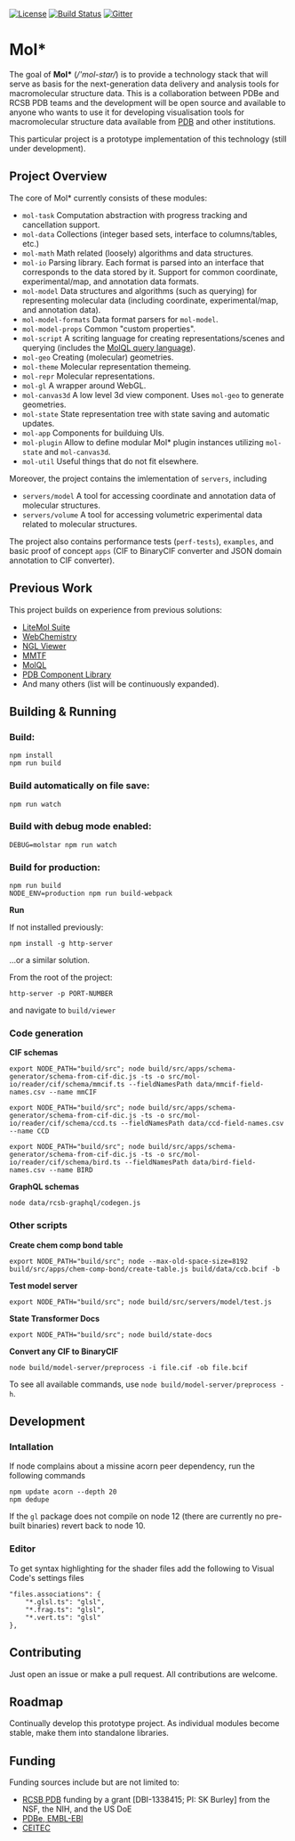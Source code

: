 [![License](http://img.shields.io/badge/license-MIT-blue.svg?style=flat)](./LICENSE)
[![Build Status](https://travis-ci.org/molstar/molstar-proto.svg?branch=master)](https://travis-ci.org/molstar/molstar-proto)
[![Gitter](https://badges.gitter.im/molstar/Lobby.svg)](https://gitter.im/molstar/Lobby)

# Mol*

The goal of **Mol\*** (*/'mol-star/*) is to provide a technology stack that will serve as basis for the next-generation data delivery and analysis tools for macromolecular structure data. This is a collaboration between PDBe and RCSB PDB teams and the development will be open source and available to anyone who wants to use it for developing visualisation tools for macromolecular structure data available from [PDB](https://www.wwpdb.org/) and other institutions.

This particular project is a prototype implementation of this technology (still under development).

## Project Overview

The core of Mol* currently consists of these modules:

- `mol-task` Computation abstraction with progress tracking and cancellation support.
- `mol-data` Collections (integer based sets, interface to columns/tables, etc.)
- `mol-math` Math related (loosely) algorithms and data structures.
- `mol-io` Parsing library. Each format is parsed into an interface that corresponds to the data stored by it. Support for common coordinate, experimental/map, and annotation data formats.
- `mol-model` Data structures and algorithms (such as querying) for representing molecular data (including coordinate, experimental/map, and annotation data).
- `mol-model-formats` Data format parsers for `mol-model`.
- `mol-model-props` Common "custom properties".
- `mol-script` A scriting language for creating representations/scenes and querying (includes the [MolQL query language](https://molql.github.io)).
- `mol-geo` Creating (molecular) geometries.
- `mol-theme` Molecular representation themeing.
- `mol-repr` Molecular representations.
- `mol-gl` A wrapper around WebGL.
- `mol-canvas3d` A low level 3d view component. Uses `mol-geo` to generate geometries.
- `mol-state` State representation tree with state saving and automatic updates.
- `mol-app` Components for builduing UIs.
- `mol-plugin` Allow to define modular Mol* plugin instances utilizing `mol-state` and `mol-canvas3d`.
- `mol-util` Useful things that do not fit elsewhere.

Moreover, the project contains the imlementation of `servers`, including

- `servers/model` A tool for accessing coordinate and annotation data of molecular structures.
- `servers/volume` A tool for accessing volumetric experimental data related to molecular structures.

The project also contains performance tests (`perf-tests`), `examples`, and basic proof of concept `apps` (CIF to BinaryCIF converter and JSON domain annotation to CIF converter).

## Previous Work
This project builds on experience from previous solutions:
- [LiteMol Suite](https://www.litemol.org)
- [WebChemistry](https://webchem.ncbr.muni.cz)
- [NGL Viewer](http://nglviewer.org)
- [MMTF](http://mmtf.rcsb.org)
- [MolQL](http://molql.org)
- [PDB Component Library](https://www.ebi.ac.uk/pdbe/pdb-component-library/)
- And many others (list will be continuously expanded).

## Building & Running

### Build:
    npm install
    npm run build

### Build automatically on file save:
    npm run watch

### Build with debug mode enabled:
    DEBUG=molstar npm run watch

### Build for production:
    npm run build
    NODE_ENV=production npm run build-webpack

**Run**

If not installed previously:

    npm install -g http-server

...or a similar solution.

From the root of the project:

    http-server -p PORT-NUMBER

and navigate to `build/viewer`


### Code generation
**CIF schemas**

    export NODE_PATH="build/src"; node build/src/apps/schema-generator/schema-from-cif-dic.js -ts -o src/mol-io/reader/cif/schema/mmcif.ts --fieldNamesPath data/mmcif-field-names.csv --name mmCIF

    export NODE_PATH="build/src"; node build/src/apps/schema-generator/schema-from-cif-dic.js -ts -o src/mol-io/reader/cif/schema/ccd.ts --fieldNamesPath data/ccd-field-names.csv --name CCD

    export NODE_PATH="build/src"; node build/src/apps/schema-generator/schema-from-cif-dic.js -ts -o src/mol-io/reader/cif/schema/bird.ts --fieldNamesPath data/bird-field-names.csv --name BIRD

**GraphQL schemas**

    node data/rcsb-graphql/codegen.js

### Other scripts
**Create chem comp bond table**

    export NODE_PATH="build/src"; node --max-old-space-size=8192 build/src/apps/chem-comp-bond/create-table.js build/data/ccb.bcif -b

**Test model server**

    export NODE_PATH="build/src"; node build/src/servers/model/test.js

**State Transformer Docs**

    export NODE_PATH="build/src"; node build/state-docs

**Convert any CIF to BinaryCIF**

    node build/model-server/preprocess -i file.cif -ob file.bcif

To see all available commands, use ``node build/model-server/preprocess -h``.

## Development

### Intallation

If node complains about a missine acorn peer dependency, run the following commands

    npm update acorn --depth 20
    npm dedupe

If the `gl` package does not compile on node 12 (there are currently no pre-built binaries) revert back to node 10.

### Editor

To get syntax highlighting for the shader files add the following to Visual Code's settings files

    "files.associations": {
        "*.glsl.ts": "glsl",
        "*.frag.ts": "glsl",
        "*.vert.ts": "glsl"
    },

## Contributing
Just open an issue or make a pull request. All contributions are welcome.

## Roadmap
Continually develop this prototype project. As individual modules become stable, make them into standalone libraries.

## Funding
Funding sources include but are not limited to:
* [RCSB PDB](https://www.rcsb.org) funding by a grant [DBI-1338415; PI: SK Burley] from the NSF, the NIH, and the US DoE
* [PDBe, EMBL-EBI](https://pdbe.org)
* [CEITEC](https://www.ceitec.eu/)